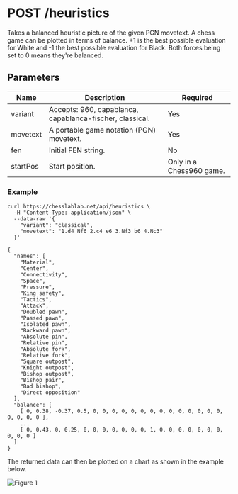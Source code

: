 # POST /heuristics

Takes a balanced heuristic picture of the given PGN movetext. A chess game can be plotted in terms of balance. +1 is the best possible evaluation for White and -1 the best possible evaluation for Black. Both forces being set to 0 means they're balanced.

## Parameters

| Name | Description | Required |
| ---- | ----------- | -------- |
| variant | Accepts: 960, capablanca, capablanca-fischer, classical. | Yes |
| movetext | A portable game notation (PGN) movetext. | Yes |
| fen | Initial FEN string. | No |
| startPos | Start position. | Only in a Chess960 game. |

### Example

```text
curl https://chesslablab.net/api/heuristics \
  -H "Content-Type: application/json" \
  --data-raw '{
    "variant": "classical",
    "movetext": "1.d4 Nf6 2.c4 e6 3.Nf3 b6 4.Nc3"
  }'
```

```text
{
  "names": [
    "Material",
    "Center",
    "Connectivity",
    "Space",
    "Pressure",
    "King safety",
    "Tactics",
    "Attack",
    "Doubled pawn",
    "Passed pawn",
    "Isolated pawn",
    "Backward pawn",
    "Absolute pin",
    "Relative pin",
    "Absolute fork",
    "Relative fork",
    "Square outpost",
    "Knight outpost",
    "Bishop outpost",
    "Bishop pair",
    "Bad bishop",
    "Direct opposition"
  ],
  "balance": [
    [ 0, 0.38, -0.37, 0.5, 0, 0, 0, 0, 0, 0, 0, 0, 0, 0, 0, 0, 0, 0, 0, 0, 0, 0 ],
    ...
    [ 0, 0.43, 0, 0.25, 0, 0, 0, 0, 0, 0, 0, 1, 0, 0, 0, 0, 0, 0, 0, 0, 0, 0 ]
  ]
}
```

The returned data can then be plotted on a chart as shown in the example below.

![Figure 1](https://raw.githubusercontent.com/chesslablab/chess-api/master/docs/post-heuristics_01.png)

